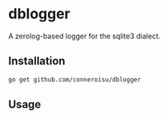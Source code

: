 # dblogger

A zerolog-based logger for the sqlite3 dialect.

## Installation

```bash
go get github.com/conneroisu/dblogger
```

## Usage

